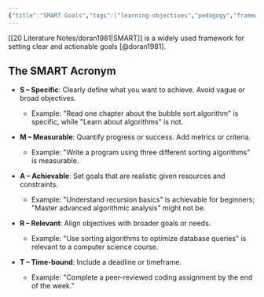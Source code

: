 ```yaml
---
{"title":"SMART Goals","tags":["learning-objectives","pedagogy","frameworks"],"created":"2024-11-04","modified":"2024-11-04","dg-publish":true,"permalink":"/30-permanent-notes/smart-goals/","dgPassFrontmatter":true,"updated":"2024-11-04"}
---
```



[[20 Literature Notes/doran1981\|SMART]] is a widely used framework for setting clear and actionable goals [@doran1981].

## The SMART Acronym

- **S – Specific**: Clearly define what you want to achieve. Avoid vague or broad objectives.
  - Example: "Read one chapter about the bubble sort algorithm" is specific, while "Learn about algorithms" is not.
  
- **M – Measurable**: Quantify progress or success. Add metrics or criteria.
  - Example: "Write a program using three different sorting algorithms" is measurable.

- **A – Achievable**: Set goals that are realistic given resources and constraints.
  - Example: "Understand recursion basics" is achievable for beginners; "Master advanced algorithmic analysis" might not be.

- **R – Relevant**: Align objectives with broader goals or needs.
  - Example: "Use sorting algorithms to optimize database queries" is relevant to a computer science course.

- **T – Time-bound**: Include a deadline or timeframe.
  - Example: "Complete a peer-reviewed coding assignment by the end of the week."
